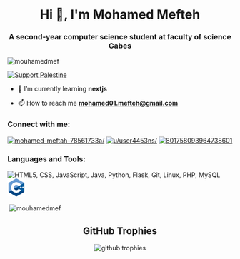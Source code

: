<h1 align="center">Hi 👋, I'm Mohamed Mefteh</h1>
<h3 align="center">A second-year computer science student at faculty of science Gabes</h3>
<div align="left">
  <p align="left"> <img src="https://komarev.com/ghpvc/?username=mouhamedmef&label=Profile%20views&color=0e75b6&style=flat" alt="mouhamedmef" /> </p>
  <a href="https://www.map.org.uk">
    <img src="https://upload.wikimedia.org/wikipedia/commons/thumb/0/00/Flag_of_Palestine.svg/640px-Flag_of_Palestine.svg.png" alt="Support Palestine" height="20px">
  </a>
</div>

- 🌱 I’m currently learning **nextjs**

- 📫 How to reach me **mohamed01.mefteh@gmail.com**

<h3 align="left">Connect with me:</h3>
<p align="left">
<a href="https://linkedin.com/in/mohamed-meftah-78561733a/" target="blank"><img align="center" src="https://raw.githubusercontent.com/rahuldkjain/github-profile-readme-generator/master/src/images/icons/Social/linked-in-alt.svg" alt="mohamed-meftah-78561733a/" height="30" width="40" /></a>
<a href="https://www.leetcode.com/u/user4453ns/" target="blank"><img align="center" src="https://raw.githubusercontent.com/rahuldkjain/github-profile-readme-generator/master/src/images/icons/Social/leet-code.svg" alt="u/user4453ns/" height="30" width="40" /></a>
<a href="https://discord.gg/801758093964738601" target="blank"><img align="center" src="https://raw.githubusercontent.com/rahuldkjain/github-profile-readme-generator/master/src/images/icons/Social/discord.svg" alt="801758093964738601" height="30" width="40" /></a>
</p>

<h3 align="left">Languages and Tools:</h3>
<div align="left">
  <img src="https://skillicons.dev/icons?i=html,css,javascript,java,python,flask,git,linux,php,mysql" alt="HTML5, CSS, JavaScript, Java, Python, Flask, Git, Linux, PHP, MySQL"/>
  <a href="https://www.w3schools.com/cpp/" target="_blank" rel="noreferrer"> <img src="https://raw.githubusercontent.com/devicons/devicon/master/icons/cplusplus/cplusplus-original.svg" alt="cplusplus" width="40" height="40"/> </a>
</div>

<p>&nbsp;<img align="center" src="https://github-readme-stats.vercel.app/api?username=mouhamedmef&show_icons=true&locale=en" alt="mouhamedmef" /></p>
<!-- GitHub Trophies Section -->
<h2 align="center">GitHub Trophies</h2>
<p align="center">
  <img src="https://github-profile-trophy.vercel.app/?username=mouhamedmef&theme=onestar&row=1" alt="github trophies"/>
</p>


